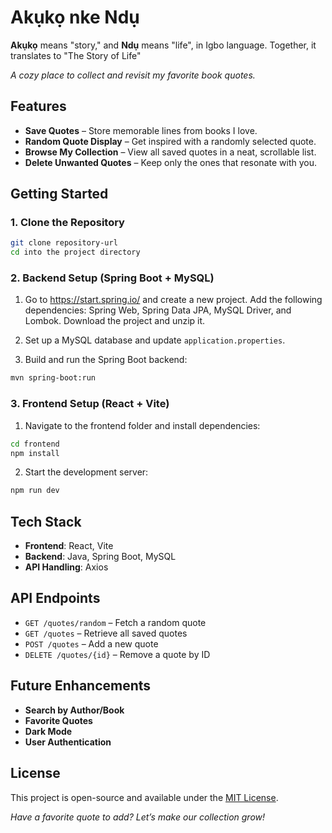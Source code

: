 # **Akụkọ nke Ndụ**

**Akụkọ** means "story," and **Ndụ** means "life", in Igbo language. Together, it translates to "The Story of Life"



*A cozy place to collect and revisit my favorite book quotes.*

## Features

- **Save Quotes** – Store memorable lines from books I love.
- **Random Quote Display** – Get inspired with a randomly selected quote.
- **Browse My Collection** – View all saved quotes in a neat, scrollable list.
- **Delete Unwanted Quotes** – Keep only the ones that resonate with you.

## Getting Started

### 1. Clone the Repository

```sh
git clone repository-url
cd into the project directory
```

### 2. Backend Setup (Spring Boot + MySQL)

1. Go to https://start.spring.io/ and create a new project. Add the following dependencies: Spring Web, Spring Data JPA, MySQL Driver, and Lombok. Download the project and unzip it.

2. Set up a MySQL database and update `application.properties`.
3. Build and run the Spring Boot backend:

```sh
mvn spring-boot:run
```

### 3. Frontend Setup (React + Vite)

1. Navigate to the frontend folder and install dependencies:

```sh
cd frontend
npm install
```

2. Start the development server:

```sh
npm run dev
```

## Tech Stack

- **Frontend**: React, Vite
- **Backend**: Java, Spring Boot, MySQL
- **API Handling**: Axios

## API Endpoints

- `GET /quotes/random` – Fetch a random quote
- `GET /quotes` – Retrieve all saved quotes
- `POST /quotes` – Add a new quote
- `DELETE /quotes/{id}` – Remove a quote by ID

## Future Enhancements

- **Search by Author/Book**
- **Favorite Quotes**
- **Dark Mode**
- **User Authentication**

## License

This project is open-source and available under the [MIT License](LICENSE).

*Have a favorite quote to add? Let’s make our collection grow!*


